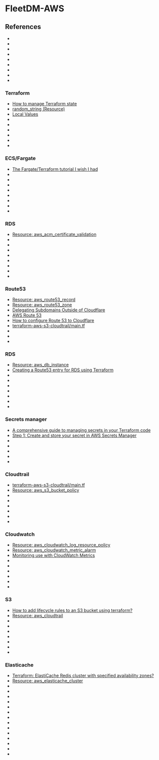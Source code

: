 # FleetDM-AWS

## References
* []()
* []()
* []()
* []()
* []()
* []()
* []() 
* []()
* []()

### Terraform
* [How to manage Terraform state](https://blog.gruntwork.io/how-to-manage-terraform-state-28f5697e68fa)
* [random_string (Resource)](https://registry.terraform.io/providers/hashicorp/random/latest/docs/resources/string)
* [Local Values](https://www.terraform.io/docs/language/values/locals.html)
* []()
* []()
* []()
* []() 
* []()
* []()

### ECS/Fargate
* [The Fargate/Terraform tutorial I wish I had](https://section411.com/2019/07/hello-world/)
* []()
* []()
* []()
* []()
* []()
* []() 
* []()
* []()

### RDS
* [Resource: aws_acm_certificate_validation](https://registry.terraform.io/providers/hashicorp/aws/latest/docs/resources/acm_certificate_validation)
* []()
* []()
* []()
* []()
* []()
* []() 
* []()
* []()

### Route53
* [Resource: aws_route53_record](https://registry.terraform.io/providers/hashicorp/aws/latest/docs/resources/route53_record)
* [Resource: aws_route53_zone](https://registry.terraform.io/providers/hashicorp/aws/latest/docs/resources/route53_zone)
* [Delegating Subdomains Outside of Cloudflare](https://support.cloudflare.com/hc/en-us/articles/360021357131-Delegating-Subdomains-Outside-of-Cloudflare)
* [AWS Route 53](https://medium.com/@goyalsaurabh66/aws-route-53-73eb5e0a676f)
* [How to configure Route 53 to Cloudflare](https://blog.eq8.eu/article/aws-route-53-cloudflare.html)
* [terraform-aws-s3-cloudtrail/main.tf](https://github.com/tmknom/terraform-aws-s3-cloudtrail/blob/master/main.tf)
* []() 
* []()
* []()

### RDS
* [Resource: aws_db_instance](https://registry.terraform.io/providers/hashicorp/aws/latest/docs/resources/db_instance)
* [Creating a Route53 entry for RDS using Terraform](https://stackoverflow.com/questions/39855872/creating-a-route53-entry-for-rds-using-terraform)
* []()
* []()
* []()
* []()
* []() 
* []()
* []()

### Secrets manager
* [A comprehensive guide to managing secrets in your Terraform code](https://blog.gruntwork.io/a-comprehensive-guide-to-managing-secrets-in-your-terraform-code-1d586955ace1#bebe)
* [Step 1: Create and store your secret in AWS Secrets Manager](https://docs.aws.amazon.com/secretsmanager/latest/userguide/tutorials_basic.html)
* []()
* []()
* []() 
* []()
* []()

### Cloudtrail
* [terraform-aws-s3-cloudtrail/main.tf](https://github.com/tmknom/terraform-aws-s3-cloudtrail/blob/master/main.tf)
* [Resource: aws_s3_bucket_policy](https://registry.terraform.io/providers/hashicorp/aws/latest/docs/resources/s3_bucket_policy)
* []()
* []()
* []()
* []() 
* []()
* []()

### Cloudwatch
* [Resource: aws_cloudwatch_log_resource_policy](https://registry.terraform.io/providers/hashicorp/aws/latest/docs/resources/cloudwatch_log_resource_policy)
* [Resource: aws_cloudwatch_metric_alarm](https://registry.terraform.io/providers/hashicorp/aws/latest/docs/resources/cloudwatch_metric_alarm)
* [Monitoring use with CloudWatch Metrics](https://docs.aws.amazon.com/AmazonElastiCache/latest/red-ug/CacheMetrics.html)
* []()
* []()
* []()
* []() 
* []()
* []()

### S3 
* [How to add lifecycle rules to an S3 bucket using terraform?](https://stackoverflow.com/questions/55373524/how-to-add-lifecycle-rules-to-an-s3-bucket-using-terraform)
* [Resource: aws_cloudtrail](https://registry.terraform.io/providers/hashicorp/aws/latest/docs/resources/cloudtrail)
* []()
* []()
* []()
* []()
* []() 
* []()
* []()

### Elasticache
* [Terraform: ElastiCache Redis cluster with specified availability zones?](https://stackoverflow.com/questions/59194562/terraform-elasticache-redis-cluster-with-specified-availability-zones)
* [Resource: aws_elasticache_cluster](https://registry.terraform.io/providers/hashicorp/aws/latest/docs/resources/elasticache_cluster#subnet_group_name)
* []()
* []()
* []()
* []()
* []()
* []() 
* []()
* []()
* []()
* []()
* []()
* []()
* []()
* []()